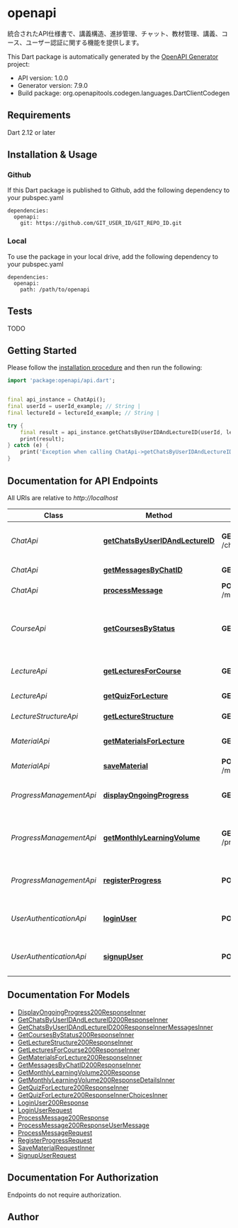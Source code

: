 # openapi
統合されたAPI仕様書で、講義構造、進捗管理、チャット、教材管理、講義、コース、ユーザー認証に関する機能を提供します。


This Dart package is automatically generated by the [OpenAPI Generator](https://openapi-generator.tech) project:

- API version: 1.0.0
- Generator version: 7.9.0
- Build package: org.openapitools.codegen.languages.DartClientCodegen

## Requirements

Dart 2.12 or later

## Installation & Usage

### Github
If this Dart package is published to Github, add the following dependency to your pubspec.yaml
```
dependencies:
  openapi:
    git: https://github.com/GIT_USER_ID/GIT_REPO_ID.git
```

### Local
To use the package in your local drive, add the following dependency to your pubspec.yaml
```
dependencies:
  openapi:
    path: /path/to/openapi
```

## Tests

TODO

## Getting Started

Please follow the [installation procedure](#installation--usage) and then run the following:

```dart
import 'package:openapi/api.dart';


final api_instance = ChatApi();
final userId = userId_example; // String | 
final lectureId = lectureId_example; // String | 

try {
    final result = api_instance.getChatsByUserIDAndLectureID(userId, lectureId);
    print(result);
} catch (e) {
    print('Exception when calling ChatApi->getChatsByUserIDAndLectureID: $e\n');
}

```

## Documentation for API Endpoints

All URIs are relative to *http://localhost*

Class | Method | HTTP request | Description
------------ | ------------- | ------------- | -------------
*ChatApi* | [**getChatsByUserIDAndLectureID**](doc//ChatApi.md#getchatsbyuseridandlectureid) | **GET** /chats/{user_id}/{lecture_id} | Get chat IDs by user ID and lecture ID
*ChatApi* | [**getMessagesByChatID**](doc//ChatApi.md#getmessagesbychatid) | **GET** /messages/chat/{chat_id} | Get chat messages
*ChatApi* | [**processMessage**](doc//ChatApi.md#processmessage) | **POST** /message/{lecture_id}/{user_id} | Send a chat message
*CourseApi* | [**getCoursesByStatus**](doc//CourseApi.md#getcoursesbystatus) | **GET** /course/{user_id}/{status} | Get courses based on status (all, taking, finished)
*LectureApi* | [**getLecturesForCourse**](doc//LectureApi.md#getlecturesforcourse) | **GET** /lectures/{course_id} | Get lectures for a course
*LectureApi* | [**getQuizForLecture**](doc//LectureApi.md#getquizforlecture) | **GET** /test/{lecture_id} | Get quiz for a lecture
*LectureStructureApi* | [**getLectureStructure**](doc//LectureStructureApi.md#getlecturestructure) | **GET** /structure/{lecture_id} | Get lecture structure
*MaterialApi* | [**getMaterialsForLecture**](doc//MaterialApi.md#getmaterialsforlecture) | **GET** /material/{lecture_id} | Get materials for lecture
*MaterialApi* | [**saveMaterial**](doc//MaterialApi.md#savematerial) | **POST** /material/{lecture_id}/{user_id} | Save material
*ProgressManagementApi* | [**displayOngoingProgress**](doc//ProgressManagementApi.md#displayongoingprogress) | **GET** /progress/{user_id} | Display progress for ongoing courses
*ProgressManagementApi* | [**getMonthlyLearningVolume**](doc//ProgressManagementApi.md#getmonthlylearningvolume) | **GET** /progress/{user_id}/{month} | Calculate and return the learning volume for the month
*ProgressManagementApi* | [**registerProgress**](doc//ProgressManagementApi.md#registerprogress) | **POST** /progress | Register progress for a lecture
*UserAuthenticationApi* | [**loginUser**](doc//UserAuthenticationApi.md#loginuser) | **POST** /login | User login with email and password
*UserAuthenticationApi* | [**signupUser**](doc//UserAuthenticationApi.md#signupuser) | **POST** /signup | User signup with email and password


## Documentation For Models

 - [DisplayOngoingProgress200ResponseInner](doc//DisplayOngoingProgress200ResponseInner.md)
 - [GetChatsByUserIDAndLectureID200ResponseInner](doc//GetChatsByUserIDAndLectureID200ResponseInner.md)
 - [GetChatsByUserIDAndLectureID200ResponseInnerMessagesInner](doc//GetChatsByUserIDAndLectureID200ResponseInnerMessagesInner.md)
 - [GetCoursesByStatus200ResponseInner](doc//GetCoursesByStatus200ResponseInner.md)
 - [GetLectureStructure200ResponseInner](doc//GetLectureStructure200ResponseInner.md)
 - [GetLecturesForCourse200ResponseInner](doc//GetLecturesForCourse200ResponseInner.md)
 - [GetMaterialsForLecture200ResponseInner](doc//GetMaterialsForLecture200ResponseInner.md)
 - [GetMessagesByChatID200ResponseInner](doc//GetMessagesByChatID200ResponseInner.md)
 - [GetMonthlyLearningVolume200Response](doc//GetMonthlyLearningVolume200Response.md)
 - [GetMonthlyLearningVolume200ResponseDetailsInner](doc//GetMonthlyLearningVolume200ResponseDetailsInner.md)
 - [GetQuizForLecture200ResponseInner](doc//GetQuizForLecture200ResponseInner.md)
 - [GetQuizForLecture200ResponseInnerChoicesInner](doc//GetQuizForLecture200ResponseInnerChoicesInner.md)
 - [LoginUser200Response](doc//LoginUser200Response.md)
 - [LoginUserRequest](doc//LoginUserRequest.md)
 - [ProcessMessage200Response](doc//ProcessMessage200Response.md)
 - [ProcessMessage200ResponseUserMessage](doc//ProcessMessage200ResponseUserMessage.md)
 - [ProcessMessageRequest](doc//ProcessMessageRequest.md)
 - [RegisterProgressRequest](doc//RegisterProgressRequest.md)
 - [SaveMaterialRequestInner](doc//SaveMaterialRequestInner.md)
 - [SignupUserRequest](doc//SignupUserRequest.md)


## Documentation For Authorization

Endpoints do not require authorization.


## Author



